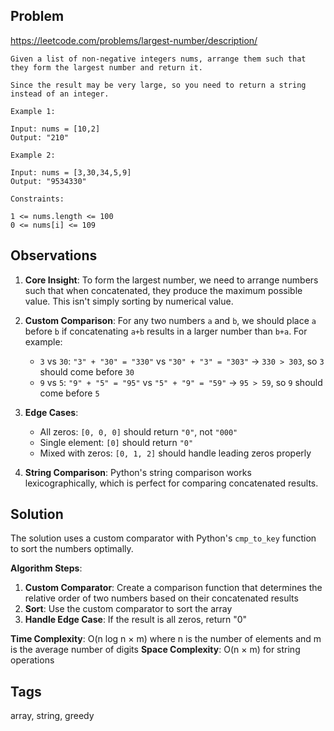 ## Problem

https://leetcode.com/problems/largest-number/description/

```
Given a list of non-negative integers nums, arrange them such that they form the largest number and return it.

Since the result may be very large, so you need to return a string instead of an integer.

Example 1:

Input: nums = [10,2]
Output: "210"

Example 2:

Input: nums = [3,30,34,5,9]
Output: "9534330"

Constraints:

1 <= nums.length <= 100
0 <= nums[i] <= 109
```

## Observations

1. **Core Insight**: To form the largest number, we need to arrange numbers such that when concatenated, they produce the maximum possible value. This isn't simply sorting by numerical value.

2. **Custom Comparison**: For any two numbers `a` and `b`, we should place `a` before `b` if concatenating `a+b` results in a larger number than `b+a`. For example:
   - `3` vs `30`: `"3" + "30" = "330"` vs `"30" + "3" = "303"` → `330 > 303`, so `3` should come before `30`
   - `9` vs `5`: `"9" + "5" = "95"` vs `"5" + "9" = "59"` → `95 > 59`, so `9` should come before `5`

3. **Edge Cases**:
   - All zeros: `[0, 0, 0]` should return `"0"`, not `"000"`
   - Single element: `[0]` should return `"0"`
   - Mixed with zeros: `[0, 1, 2]` should handle leading zeros properly

4. **String Comparison**: Python's string comparison works lexicographically, which is perfect for comparing concatenated results.

## Solution

The solution uses a custom comparator with Python's `cmp_to_key` function to sort the numbers optimally.

**Algorithm Steps**:
1. **Custom Comparator**: Create a comparison function that determines the relative order of two numbers based on their concatenated results
2. **Sort**: Use the custom comparator to sort the array
3. **Handle Edge Case**: If the result is all zeros, return "0"

**Time Complexity**: O(n log n × m) where n is the number of elements and m is the average number of digits
**Space Complexity**: O(n × m) for string operations

## Tags

array, string, greedy